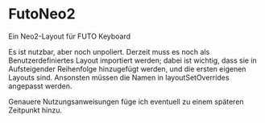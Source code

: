 # FutoNeo2

Ein Neo2-Layout für FUTO Keyboard

Es ist nutzbar, aber noch unpoliert. Derzeit muss es noch als Benutzerdefiniertes Layout importiert werden; dabei ist wichtig, dass sie in Aufsteigender Reihenfolge hinzugefügt werden, und die ersten eigenen Layouts sind. Ansonsten müssen die Namen in layoutSetOverrides angepasst werden.

Genauere Nutzungsanweisungen füge ich eventuell zu einem späteren Zeitpunkt hinzu.